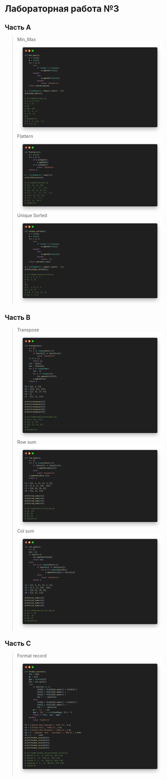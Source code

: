 # **Лабораторная работа №3**
## **Часть A**
>Min_Max
![min_max](https://github.com/darthwood/python_labs/blob/main/images/lab02/min_max.png)
>Flattern
![flattern](https://github.com/darthwood/python_labs/blob/main/images/lab02/flattern.png)
>Unique Sorted
![unique](https://github.com/darthwood/python_labs/blob/main/images/lab02/unique_sorted.png)
## **Часть B**
>Transpose
![transpose](https://github.com/darthwood/python_labs/blob/main/images/lab02/transpose.png)
>Row sum
![row_sum](https://github.com/darthwood/python_labs/blob/main/images/lab02/row_sums.png)
>Col sum
![col_sum](https://github.com/darthwood/python_labs/blob/main/images/lab02/col_sum.png)
## **Часть C**
>Format record
![format_record](https://github.com/darthwood/python_labs/blob/main/images/lab02/format_record.png)